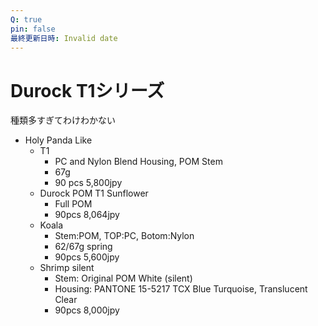 ```yaml
---
Q: true
pin: false
最終更新日時: Invalid date
---
```

# Durock T1シリーズ

種類多すぎてわけわかない

- Holy Panda Like
    - T1
        - PC and Nylon Blend Housing, POM Stem
        - 67g
        - 90 pcs 5,800jpy
    - Durock POM T1 Sunflower
        - Full POM
        - 90pcs 8,064jpy
    - Koala
        - Stem:POM, TOP:PC, Botom:Nylon
        - 62/67g spring
        - 90pcs 5,600jpy
    - Shrimp silent
        - Stem: Original POM White (silent)
        - Housing: PANTONE 15-5217 TCX Blue Turquoise, Translucent Clear
        - 90pcs 8,000jpy